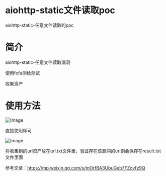 # aiohttp-static文件读取poc
aiohttp-static-任意文件读取的poc
# 简介
aiohttp-static-任意文件读取漏洞

使用fofa测绘测试

收集资产
# 使用方法


![Image](https://github.com/users/luse29/projects/1/assets/155654500/04e36fa6-0f1b-489d-9f38-09650bb9aa7f)

直接使用即可


![Image](https://github.com/users/luse29/projects/1/assets/155654500/1a215772-09be-4b7a-80b8-ed69313d5080)


将收集到的url资产放在url.txt文件里，验证存在该漏洞的url则会保存在result.txt文件里面

参考文章：https://mp.weixin.qq.com/s/mOrfBA3UbuGeb7FZovfz9Q
